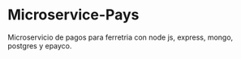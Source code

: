 # Microservice-Pays
Microservicio de pagos para ferretria con node js, express, mongo, postgres y epayco.
